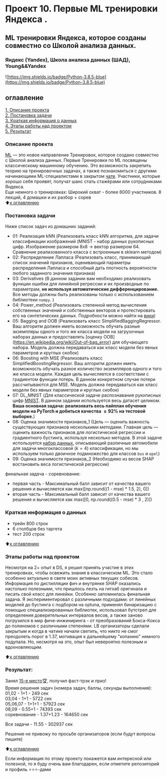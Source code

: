 # Проект 10. Первые ML тренировки Яндекса .   
##  ML тренировки Яндекса, которое созданы совместно со Школой анализа данных.  
### Яндекс (Yandex), Школа анализа данных (ШАД), Young&&Yandex  
![https://img.shields.io/badge/Python-3.8.5-blue](https://img.shields.io/badge/Python-3.8.5-blue)

## оглавление  
[1. Описание проекта](https://github.com/alex-sokolov2011/skillfactory_rds/blob/master/module_10/README.md#Описание-проекта)  
[2. Постановка задачи](https://github.com/alex-sokolov2011/skillfactory_rds/blob/master/module_10/README.md#Постановка-задачи)  
[3. Краткая информация о данных](https://github.com/alex-sokolov2011/skillfactory_rds/blob/master/module_10/README.md#Краткая-информация-о-данных)  
[4. Этапы работы над проектом](https://github.com/alex-sokolov2011/skillfactory_rds/blob/master/module_10/README.md#Этапы-работы-над-проектом)  
[5. Результат](https://github.com/alex-sokolov2011/skillfactory_rds/blob/master/module_10/README.md#Результат)  

### Описание проекта  
[ML](https://yandex.ru/yaintern/training) — это новое направление Тренировок, которое создано совместно с Школой анализа данных. Первые Тренировки по ML посвящены классическому машинному обучению. Это возможность закрепить теорию на тренировочных задачах, а также познакомиться с другими начинающими ML-специалистами в закрытом [чате](https://web.telegram.org/a/#-1001931803693_17202). Участники, которые хорошо себя проявят, получат шанс стать стажёрами или сотрудниками Яндекса.  
Еще немного о тренировках: Широкий охват - более 6000 участников. 8 лекций, 4 домашки и их разбор + сорев  
:arrow_up:[к оглавлению](https://github.com/alex-sokolov2011/skillfactory_rds/blob/master/module_10/README.md#оглавление)

### Постановка задачи
Ниже список задач из домашних заданий:  
- 01: Реализация kNN (Реализовать класс kNN алгоритма, для задачи классификации изображений (MNIST - набор данных рукописных цифр. Изображение размером 8x8 -> вектор размером 64. Сравнение реализованного класса с встроенным в sklearn методом)  
- 02: Распределение Лапласа (Реализовать класс, принимающий список значений признаков, оценивающий параметры распределения Лапласа и способный дать плотность вероятности любого заданного значения признака)  
- 03: Derivatives (В данном задании вам необходимо реализовать функции ошибки для линейной регрессии и их производные по параметрам, __не используя автоматические дифференцирование.__ Все методы должны быть реализованы только с использованием библиотеки `numpy`. )  
- 04: Power_method (Реализовать степенной метод вычисления собственных значений и собственных векторов и протестировать его на синтетических данных. Подробности можно найти на [вики](https://ru.wikipedia.org/wiki/Степенной_метод))  
- 05: Bagging and OOB (Реализовать класс SimplifiedBaggingRegressor. Ваш алгоритм должен иметь возможность обучать разные экземпляры одного и того же класса модели на загрузочных наборах данных и предоставлять [оценку OOB] (https://en.wikipedia.org/wiki/Out-of-bag_error) для обучающего набора. Модель должна передаваться как класс модели без явных параметров и круглых скобок)  
- 06: Boosting with MSE (Реализовать класс SimplifiedBoostingRegressor. Ваш алгоритм должен иметь возможность обучать разное количество экземпляров одного и того же класса модели. Каждая цель вычисляется в соответствии с градиентом функции потерь. В данном конкретном случае потери рассчитываются для MSE. Модель должна передаваться как класс модели без явных параметров и круглых скобок)  
- 07: DL_MNIST (Для классической задаче распознавания рукописных цифр [MNIST](http://yann.lecun.com/exdb/mnist/). В данном задании используется весь датасет целиком. __Ваша основная задача: реализовать весь пайплан обучения модели на PyTorch и добиться качества $\geq 92\%$ на тестовой выборке.__)  
- 08: Оценка значимости признаков_1 (Цель — оценить важность существующих признаков несколькими методами. Главная цель — оценить важность признаков для логистической регрессии и градиентного бустинга, используя несколько методов. В этой задаче используется [набор данных](https://archive.ics.uci.edu/ml/datasets/Statlog+%28Vehicle+Silhouettes%29), описывающий различные автомобили для задачи многоклассовой ($k=4$) классификации, но мы используем только двоичное подмножество для классов `bus` и `opel`)  
- 09: Оценка значимости признаков_2 (Необходимо из весов SHAP востановить веса логистической регрессии)  

финальная задача - соревнование:  
- первая часть - Максимальный балл зависит от качества вашего решения и вычисляется как max([np.round((1 - mse) * 1.5, 2), 0])  
- вторая часть - Максимальный балл зависит от качества вашего решения и вычисляется как max([0, np.round((0.5 - mse) * 3 , 2)])  

### Краткая информация о данных
- трейн 800 строк
- 6 столбцов без таргета
- тест 200 строк

:arrow_up:[к оглавлению](https://github.com/alex-sokolov2011/skillfactory_rds/blob/master/module_10/README.md#оглавление)

### Этапы работы над проектом  

Несмотря на 2+ опыт в DS, я решил принять участие в этих тренировках, чтобы освежить знания в классическом ML. Это стало особенно актуально в свете моих активных текущих собесов.  
Информация по дистилляции фич и внутрянке SHAP оказались настолько полезными, что пришлось лезть на гитхаб оригинала и писать свой класс для линейки. Особенно запомнилась финальная задача. Я экспериментировал с различными подходами: от линейных моделей до бустинга с подбором на optuna, применял бинаризацию с помощью специализированных библиотек, использовал бутстреп для определения доверительных интервалов весов, а также заново погрузился в мир фиче-инжиниринга - от преобразований Бокса-Кокса до полиномов с различными степенями. LB организаторы сделали закрытым и когда в чатике начали светить, что никто не смог преодолеть порог в 1.37, мотивация к дальнейшему "копанию" немного подупала. Но, несмотря на это, опыт был невероятно полезным и вдохновляющим.  
  
:arrow_up:[к оглавлению](https://github.com/alex-sokolov2011/skillfactory_rds/blob/master/module_10/README.md#оглавление)

### Результат:  
Занял [15-е место](https://github.com/alex-sokolov2011/diplomas_and_certificates/blob/main/Data_Science/DS_2023_Yandex_ML_training_e4c9241-fc22-47ff-9e7f-d2077a2bfae3.pdf)🏆, получил фаст-трэк и приз!  
Время решения задач (номера задач, баллы, секунды выполнения):  
01,02 - 1+1 - 249 сек  
03,04 - 1+1 - 5722 сек  
05,06,07 - 1+1+1 - 57923 сек  
08,09 - 0.55+1 - 74393 сек  
соревнование - 1.37+1.23 - 164650 сек  

Все задачи - 11.55 - 302937 сек  

Решение не привожу по просьбе организаторов (если будут вопросы пишите)  
  
:arrow_up:[к оглавлению](https://github.com/alex-sokolov2011/skillfactory_rds/blob/master/module_10/README.md#оглавление)

Если информация по этому проекту покажется вам интересной или полезной, то я буду очень вам благодарен, если отметите репозиторий и профиль ⭐️⭐️⭐️-дами